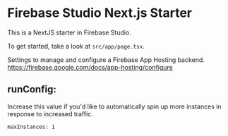 # Firebase Studio Next.js Starter

This is a NextJS starter in Firebase Studio.

To get started, take a look at `src/app/page.tsx`.

Settings to manage and configure a Firebase App Hosting backend.
https://firebase.google.com/docs/app-hosting/configure

## runConfig:

Increase this value if you'd like to automatically spin up
more instances in response to increased traffic.

`maxInstances: 1`
